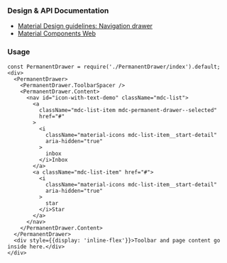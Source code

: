 ### Design & API Documentation

- [Material Design guidelines: Navigation drawer](https://material.io/guidelines/patterns/navigation-drawer.html)
- [Material Components Web](https://material.io/components/web/catalog/drawers/)

### Usage

```
const PermanentDrawer = require('./PermanentDrawer/index').default;
<div>
  <PermanentDrawer>
    <PermanentDrawer.ToolbarSpacer />
    <PermanentDrawer.Content>
      <nav id="icon-with-text-demo" className="mdc-list">
        <a
          className="mdc-list-item mdc-permanent-drawer--selected"
          href="#"
        >
          <i
            className="material-icons mdc-list-item__start-detail"
            aria-hidden="true"
          >
            inbox
          </i>Inbox
        </a>
        <a className="mdc-list-item" href="#">
          <i
            className="material-icons mdc-list-item__start-detail"
            aria-hidden="true"
          >
            star
          </i>Star
        </a>
      </nav>
    </PermanentDrawer.Content>
  </PermanentDrawer>
  <div style={{display: 'inline-flex'}}>Toolbar and page content go inside here.</div>
</div>
```